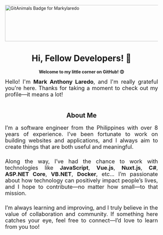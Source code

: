 <a href="https://github.com/devxb/gitanimals" target="_blank">
  <img
    src="https://render.gitanimals.org/lines/markylaredo?pet-id=656754705843223943"
    alt="GitAnimals Badge for Markylaredo"
    width="600"
    height="120"
  />
</a>

<h1 align="center">Hi, Fellow Developers! 👋</h1>

<p align="center">
  <strong>Welcome to my little corner on GitHub! 😊</strong>
</p>

<div style="font-size: 18px; text-align: justify; margin-top: 10px;">
  Hello! I'm <strong>Mark Anthony Laredo</strong>, and I'm really grateful you're here. Thanks for taking a moment to check out my profile—it means a lot!
</div>
<br>

<h2 align="center">About Me</h2>

<div style="font-size: 18px; text-align: justify; margin-top: 10px;">
  I’m a software engineer from the Philippines with over 8 years of experience. I’ve been fortunate to work on building websites and applications, and I always aim to create things that are both useful and meaningful.
</div>
<br>

<div style="font-size: 18px; text-align: justify; margin-top: 10px;">
  Along the way, I’ve had the chance to work with technologies like <strong>JavaScript</strong>, <strong>Vue.js</strong>, <strong>Nuxt.js</strong>, <strong>C#</strong>, <strong>ASP.NET Core</strong>, <strong>VB.NET</strong>, <strong>Docker</strong>, etc... I’m passionate about how technology can positively impact people’s lives, and I hope to contribute—no matter how small—to that mission.
</div>
<br>
<div style="font-size: 18px; text-align: justify; margin-top: 10px;">
  I’m always learning and improving, and I truly believe in the value of collaboration and community. If something here catches your eye, feel free to connect—I’d love to learn from you too!
</div>
<br>
